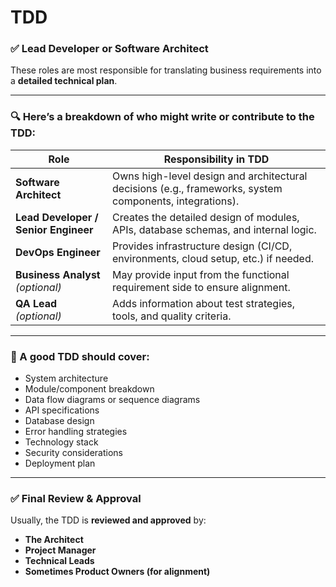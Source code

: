 # TDD

### ✅ **Lead Developer** or **Software Architect**

These roles are most responsible for translating business requirements into a **detailed technical plan**.

---

### 🔍 Here’s a breakdown of who might write or contribute to the TDD:

| **Role**                             | **Responsibility in TDD**                                                                               |
| ------------------------------------ | ------------------------------------------------------------------------------------------------------- |
| **Software Architect**               | Owns high-level design and architectural decisions (e.g., frameworks, system components, integrations). |
| **Lead Developer / Senior Engineer** | Creates the detailed design of modules, APIs, database schemas, and internal logic.                     |
| **DevOps Engineer**                  | Provides infrastructure design (CI/CD, environments, cloud setup, etc.) if needed.                      |
| **Business Analyst** *(optional)*    | May provide input from the functional requirement side to ensure alignment.                             |
| **QA Lead** *(optional)*             | Adds information about test strategies, tools, and quality criteria.                                    |

---

### 📄 A good TDD should cover:

* System architecture
* Module/component breakdown
* Data flow diagrams or sequence diagrams
* API specifications
* Database design
* Error handling strategies
* Technology stack
* Security considerations
* Deployment plan

---

### ✅ Final Review & Approval

Usually, the TDD is **reviewed and approved** by:

* **The Architect**
* **Project Manager**
* **Technical Leads**
* **Sometimes Product Owners (for alignment)**

